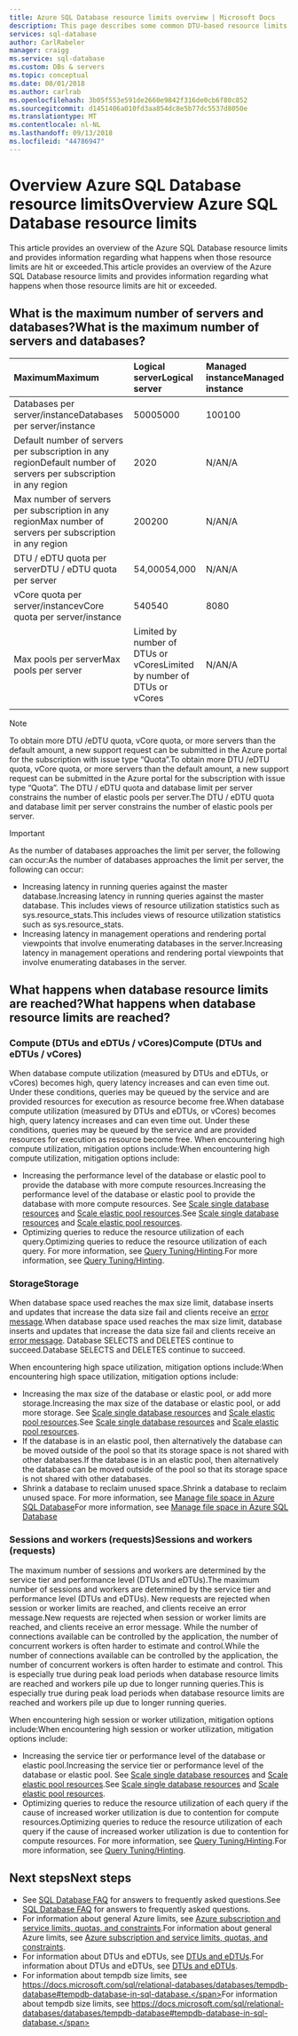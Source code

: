 ```yaml
---
title: Azure SQL Database resource limits overview | Microsoft Docs
description: This page describes some common DTU-based resource limits for single databases in Azure SQL Database.
services: sql-database
author: CarlRabeler
manager: craigg
ms.service: sql-database
ms.custom: DBs & servers
ms.topic: conceptual
ms.date: 08/01/2018
ms.author: carlrab
ms.openlocfilehash: 3b05f553e591de2660e9842f316de0cb6f80c852
ms.sourcegitcommit: d1451406a010fd3aa854dc8e5b77dc5537d8050e
ms.translationtype: MT
ms.contentlocale: nl-NL
ms.lasthandoff: 09/13/2018
ms.locfileid: "44786947"
---
```

# <a name="overview-azure-sql-database-resource-limits"></a><span data-ttu-id="516fa-103">Overview Azure SQL Database resource limits</span><span class="sxs-lookup"><span data-stu-id="516fa-103">Overview Azure SQL Database resource limits</span></span> 

<span data-ttu-id="516fa-104">This article provides an overview of the Azure SQL Database resource limits and provides information regarding what happens when those resource limits are hit or exceeded.</span><span class="sxs-lookup"><span data-stu-id="516fa-104">This article provides an overview of the Azure SQL Database resource limits and provides information regarding what happens when those resource limits are hit or exceeded.</span></span>

## <a name="what-is-the-maximum-number-of-servers-and-databases"></a><span data-ttu-id="516fa-105">What is the maximum number of servers and databases?</span><span class="sxs-lookup"><span data-stu-id="516fa-105">What is the maximum number of servers and databases?</span></span>

| <span data-ttu-id="516fa-106">Maximum</span><span class="sxs-lookup"><span data-stu-id="516fa-106">Maximum</span></span> | <span data-ttu-id="516fa-107">Logical server</span><span class="sxs-lookup"><span data-stu-id="516fa-107">Logical server</span></span> | <span data-ttu-id="516fa-108">Managed instance</span><span class="sxs-lookup"><span data-stu-id="516fa-108">Managed instance</span></span> |
| :--- | :--- | :--- |
| <span data-ttu-id="516fa-109">Databases per server/instance</span><span class="sxs-lookup"><span data-stu-id="516fa-109">Databases per server/instance</span></span> | <span data-ttu-id="516fa-110">5000</span><span class="sxs-lookup"><span data-stu-id="516fa-110">5000</span></span> | <span data-ttu-id="516fa-111">100</span><span class="sxs-lookup"><span data-stu-id="516fa-111">100</span></span> |
| <span data-ttu-id="516fa-112">Default number of servers per subscription in any region</span><span class="sxs-lookup"><span data-stu-id="516fa-112">Default number of servers per subscription in any region</span></span> | <span data-ttu-id="516fa-113">20</span><span class="sxs-lookup"><span data-stu-id="516fa-113">20</span></span> | <span data-ttu-id="516fa-114">N/A</span><span class="sxs-lookup"><span data-stu-id="516fa-114">N/A</span></span> |
| <span data-ttu-id="516fa-115">Max number of servers per subscription in any region</span><span class="sxs-lookup"><span data-stu-id="516fa-115">Max number of servers per subscription in any region</span></span> | <span data-ttu-id="516fa-116">200</span><span class="sxs-lookup"><span data-stu-id="516fa-116">200</span></span> | <span data-ttu-id="516fa-117">N/A</span><span class="sxs-lookup"><span data-stu-id="516fa-117">N/A</span></span> | 
| <span data-ttu-id="516fa-118">DTU / eDTU quota per server</span><span class="sxs-lookup"><span data-stu-id="516fa-118">DTU / eDTU quota per server</span></span> | <span data-ttu-id="516fa-119">54,000</span><span class="sxs-lookup"><span data-stu-id="516fa-119">54,000</span></span> | <span data-ttu-id="516fa-120">N/A</span><span class="sxs-lookup"><span data-stu-id="516fa-120">N/A</span></span> |  
| <span data-ttu-id="516fa-121">vCore quota per server/instance</span><span class="sxs-lookup"><span data-stu-id="516fa-121">vCore quota per server/instance</span></span> | <span data-ttu-id="516fa-122">540</span><span class="sxs-lookup"><span data-stu-id="516fa-122">540</span></span> | <span data-ttu-id="516fa-123">80</span><span class="sxs-lookup"><span data-stu-id="516fa-123">80</span></span> |
| <span data-ttu-id="516fa-124">Max pools per server</span><span class="sxs-lookup"><span data-stu-id="516fa-124">Max pools per server</span></span> | <span data-ttu-id="516fa-125">Limited by number of DTUs or vCores</span><span class="sxs-lookup"><span data-stu-id="516fa-125">Limited by number of DTUs or vCores</span></span> | <span data-ttu-id="516fa-126">N/A</span><span class="sxs-lookup"><span data-stu-id="516fa-126">N/A</span></span> |
||||

> [!NOTE]
> <span data-ttu-id="516fa-127">To obtain more DTU /eDTU quota, vCore quota, or more servers than the default amount, a new support request can be submitted in the Azure portal for the subscription with issue type “Quota”.</span><span class="sxs-lookup"><span data-stu-id="516fa-127">To obtain more DTU /eDTU quota, vCore quota, or more servers than the default amount, a new support request can be submitted in the Azure portal for the subscription with issue type “Quota”.</span></span> <span data-ttu-id="516fa-128">The DTU / eDTU quota and database limit per server constrains the number of elastic pools per server.</span><span class="sxs-lookup"><span data-stu-id="516fa-128">The DTU / eDTU quota and database limit per server constrains the number of elastic pools per server.</span></span> 

> [!IMPORTANT]
> <span data-ttu-id="516fa-129">As the number of databases approaches the limit per server, the following can occur:</span><span class="sxs-lookup"><span data-stu-id="516fa-129">As the number of databases approaches the limit per server, the following can occur:</span></span>
> - <span data-ttu-id="516fa-130">Increasing latency in running queries against the master database.</span><span class="sxs-lookup"><span data-stu-id="516fa-130">Increasing latency in running queries against the master database.</span></span>  <span data-ttu-id="516fa-131">This includes views of resource utilization statistics such as sys.resource_stats.</span><span class="sxs-lookup"><span data-stu-id="516fa-131">This includes views of resource utilization statistics such as sys.resource_stats.</span></span>
> - <span data-ttu-id="516fa-132">Increasing latency in management operations and rendering portal viewpoints that involve enumerating databases in the server.</span><span class="sxs-lookup"><span data-stu-id="516fa-132">Increasing latency in management operations and rendering portal viewpoints that involve enumerating databases in the server.</span></span>

## <a name="what-happens-when-database-resource-limits-are-reached"></a><span data-ttu-id="516fa-133">What happens when database resource limits are reached?</span><span class="sxs-lookup"><span data-stu-id="516fa-133">What happens when database resource limits are reached?</span></span>

### <a name="compute-dtus-and-edtus--vcores"></a><span data-ttu-id="516fa-134">Compute (DTUs and eDTUs / vCores)</span><span class="sxs-lookup"><span data-stu-id="516fa-134">Compute (DTUs and eDTUs / vCores)</span></span>

<span data-ttu-id="516fa-135">When database compute utilization (measured by DTUs and eDTUs, or vCores) becomes high, query latency increases and can even time out. Under these conditions, queries may be queued by the service and are provided resources for execution as resource become free.</span><span class="sxs-lookup"><span data-stu-id="516fa-135">When database compute utilization (measured by DTUs and eDTUs, or vCores) becomes high, query latency increases and can even time out. Under these conditions, queries may be queued by the service and are provided resources for execution as resource become free.</span></span>
<span data-ttu-id="516fa-136">When encountering high compute utilization, mitigation options include:</span><span class="sxs-lookup"><span data-stu-id="516fa-136">When encountering high compute utilization, mitigation options include:</span></span>

- <span data-ttu-id="516fa-137">Increasing the performance level of the database or elastic pool to provide the database with more compute resources.</span><span class="sxs-lookup"><span data-stu-id="516fa-137">Increasing the performance level of the database or elastic pool to provide the database with more compute resources.</span></span> <span data-ttu-id="516fa-138">See [Scale single database resources](sql-database-single-database-scale.md) and [Scale elastic pool resources](sql-database-elastic-pool-scale.md).</span><span class="sxs-lookup"><span data-stu-id="516fa-138">See [Scale single database resources](sql-database-single-database-scale.md) and [Scale elastic pool resources](sql-database-elastic-pool-scale.md).</span></span>
- <span data-ttu-id="516fa-139">Optimizing queries to reduce the resource utilization of each query.</span><span class="sxs-lookup"><span data-stu-id="516fa-139">Optimizing queries to reduce the resource utilization of each query.</span></span> <span data-ttu-id="516fa-140">For more information, see [Query Tuning/Hinting](sql-database-performance-guidance.md#query-tuning-and-hinting).</span><span class="sxs-lookup"><span data-stu-id="516fa-140">For more information, see [Query Tuning/Hinting](sql-database-performance-guidance.md#query-tuning-and-hinting).</span></span>

### <a name="storage"></a><span data-ttu-id="516fa-141">Storage</span><span class="sxs-lookup"><span data-stu-id="516fa-141">Storage</span></span>

<span data-ttu-id="516fa-142">When database space used reaches the max size limit, database inserts and updates that increase the data size fail and clients receive an [error message](sql-database-develop-error-messages.md).</span><span class="sxs-lookup"><span data-stu-id="516fa-142">When database space used reaches the max size limit, database inserts and updates that increase the data size fail and clients receive an [error message](sql-database-develop-error-messages.md).</span></span> <span data-ttu-id="516fa-143">Database SELECTS and DELETES continue to succeed.</span><span class="sxs-lookup"><span data-stu-id="516fa-143">Database SELECTS and DELETES continue to succeed.</span></span>

<span data-ttu-id="516fa-144">When encountering high space utilization, mitigation options include:</span><span class="sxs-lookup"><span data-stu-id="516fa-144">When encountering high space utilization, mitigation options include:</span></span>

- <span data-ttu-id="516fa-145">Increasing the max size of the database or elastic pool, or add more storage.</span><span class="sxs-lookup"><span data-stu-id="516fa-145">Increasing the max size of the database or elastic pool, or add more storage.</span></span> <span data-ttu-id="516fa-146">See [Scale single database resources](sql-database-single-database-scale.md) and [Scale elastic pool resources](sql-database-elastic-pool-scale.md).</span><span class="sxs-lookup"><span data-stu-id="516fa-146">See [Scale single database resources](sql-database-single-database-scale.md) and [Scale elastic pool resources](sql-database-elastic-pool-scale.md).</span></span>
- <span data-ttu-id="516fa-147">If the database is in an elastic pool, then alternatively the database can be moved outside of the pool so that its storage space is not shared with other databases.</span><span class="sxs-lookup"><span data-stu-id="516fa-147">If the database is in an elastic pool, then alternatively the database can be moved outside of the pool so that its storage space is not shared with other databases.</span></span>
- <span data-ttu-id="516fa-148">Shrink a database to reclaim unused space.</span><span class="sxs-lookup"><span data-stu-id="516fa-148">Shrink a database to reclaim unused space.</span></span> <span data-ttu-id="516fa-149">For more information, see [Manage file space in Azure SQL Database](sql-database-file-space-management.md)</span><span class="sxs-lookup"><span data-stu-id="516fa-149">For more information, see [Manage file space in Azure SQL Database](sql-database-file-space-management.md)</span></span>

### <a name="sessions-and-workers-requests"></a><span data-ttu-id="516fa-150">Sessions and workers (requests)</span><span class="sxs-lookup"><span data-stu-id="516fa-150">Sessions and workers (requests)</span></span> 

<span data-ttu-id="516fa-151">The maximum number of sessions and workers are determined by the service tier and performance level (DTUs and eDTUs).</span><span class="sxs-lookup"><span data-stu-id="516fa-151">The maximum number of sessions and workers are determined by the service tier and performance level (DTUs and eDTUs).</span></span> <span data-ttu-id="516fa-152">New requests are rejected when session or worker limits are reached, and clients receive an error message.</span><span class="sxs-lookup"><span data-stu-id="516fa-152">New requests are rejected when session or worker limits are reached, and clients receive an error message.</span></span> <span data-ttu-id="516fa-153">While the number of connections available can be controlled by the application, the number of concurrent workers is often harder to estimate and control.</span><span class="sxs-lookup"><span data-stu-id="516fa-153">While the number of connections available can be controlled by the application, the number of concurrent workers is often harder to estimate and control.</span></span> <span data-ttu-id="516fa-154">This is especially true during peak load periods when database resource limits are reached and workers pile up due to longer running queries.</span><span class="sxs-lookup"><span data-stu-id="516fa-154">This is especially true during peak load periods when database resource limits are reached and workers pile up due to longer running queries.</span></span> 

<span data-ttu-id="516fa-155">When encountering high session or worker utilization, mitigation options include:</span><span class="sxs-lookup"><span data-stu-id="516fa-155">When encountering high session or worker utilization, mitigation options include:</span></span>
- <span data-ttu-id="516fa-156">Increasing the service tier or performance level of the database or elastic pool.</span><span class="sxs-lookup"><span data-stu-id="516fa-156">Increasing the service tier or performance level of the database or elastic pool.</span></span> <span data-ttu-id="516fa-157">See [Scale single database resources](sql-database-single-database-scale.md) and [Scale elastic pool resources](sql-database-elastic-pool-scale.md).</span><span class="sxs-lookup"><span data-stu-id="516fa-157">See [Scale single database resources](sql-database-single-database-scale.md) and [Scale elastic pool resources](sql-database-elastic-pool-scale.md).</span></span>
- <span data-ttu-id="516fa-158">Optimizing queries to reduce the resource utilization of each query if the cause of increased worker utilization is due to contention for compute resources.</span><span class="sxs-lookup"><span data-stu-id="516fa-158">Optimizing queries to reduce the resource utilization of each query if the cause of increased worker utilization is due to contention for compute resources.</span></span> <span data-ttu-id="516fa-159">For more information, see [Query Tuning/Hinting](sql-database-performance-guidance.md#query-tuning-and-hinting).</span><span class="sxs-lookup"><span data-stu-id="516fa-159">For more information, see [Query Tuning/Hinting](sql-database-performance-guidance.md#query-tuning-and-hinting).</span></span>

## <a name="next-steps"></a><span data-ttu-id="516fa-160">Next steps</span><span class="sxs-lookup"><span data-stu-id="516fa-160">Next steps</span></span>

- <span data-ttu-id="516fa-161">See [SQL Database FAQ](sql-database-faq.md) for answers to frequently asked questions.</span><span class="sxs-lookup"><span data-stu-id="516fa-161">See [SQL Database FAQ](sql-database-faq.md) for answers to frequently asked questions.</span></span>
- <span data-ttu-id="516fa-162">For information about general Azure limits, see [Azure subscription and service limits, quotas, and constraints](../azure-subscription-service-limits.md).</span><span class="sxs-lookup"><span data-stu-id="516fa-162">For information about general Azure limits, see [Azure subscription and service limits, quotas, and constraints](../azure-subscription-service-limits.md).</span></span>
- <span data-ttu-id="516fa-163">For information about DTUs and eDTUs, see [DTUs and eDTUs](sql-database-service-tiers.md#what-are-database-transaction-units-dtus).</span><span class="sxs-lookup"><span data-stu-id="516fa-163">For information about DTUs and eDTUs, see [DTUs and eDTUs](sql-database-service-tiers.md#what-are-database-transaction-units-dtus).</span></span>
- <span data-ttu-id="516fa-164">For information about tempdb size limits, see https://docs.microsoft.com/sql/relational-databases/databases/tempdb-database#tempdb-database-in-sql-database.</span><span class="sxs-lookup"><span data-stu-id="516fa-164">For information about tempdb size limits, see https://docs.microsoft.com/sql/relational-databases/databases/tempdb-database#tempdb-database-in-sql-database.</span></span>
